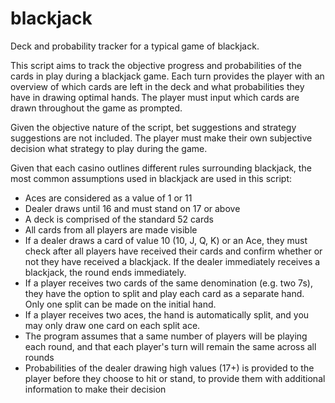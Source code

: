 # blackjack
Deck and probability tracker for a typical game of blackjack. 

This script aims to track the objective progress and probabilities of the cards in play during a blackjack game. Each turn provides the player with an overview of which cards are left in the deck and what probabilities they have in drawing optimal hands. The player must input which cards are drawn throughout the game as prompted.

Given the objective nature of the script, bet suggestions and strategy suggestions are not included. The player must make their own subjective decision what strategy to play during the game.

Given that each casino outlines different rules surrounding blackjack, the most common assumptions used in blackjack are used in this script:
- Aces are considered as a value of 1 or 11
- Dealer draws until 16 and must stand on 17 or above
- A deck is comprised of the standard 52 cards
- All cards from all players are made visible
- If a dealer draws a card of value 10 (10, J, Q, K) or an Ace, they must check after all players have received their cards and confirm whether or not they have received a blackjack. If the dealer immediately receives a blackjack, the round ends immediately.
- If a player receives two cards of the same denomination (e.g. two 7s), they have the option to split and play each card as a separate hand. Only one split can be made on the initial hand.
- If a player receives two aces, the hand is automatically split, and you may only draw one card on each split ace.
- The program assumes that a same number of players will be playing each round, and that each player's turn will remain the same across all rounds
- Probabilities of the dealer drawing high values (17+) is provided to the player before they choose to hit or stand, to provide them with additional information to make their decision
